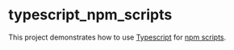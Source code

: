 # typescript_npm_scripts

This project demonstrates how to use [Typescript](https://www.typescriptlang.org/) for [npm scripts](https://docs.npmjs.com/misc/scripts).